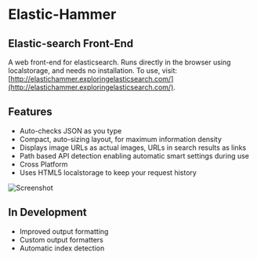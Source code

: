 # Elastic-Hammer
## Elastic-search Front-End

A web front-end for elasticsearch. Runs directly in the browser using localstorage, and needs no installation. To use, visit: [http://elastichammer.exploringelasticsearch.com/](http://elastichammer.exploringelasticsearch.com/).

## Features

* Auto-checks JSON as you type
* Compact, auto-sizing layout, for maximum information density
* Displays image URLs as actual images, URLs in search results as links
* Path based API detection enabling automatic smart settings during use
* Cross Platform
* Uses HTML5 localstorage to keep your request history

![Screenshot](https://www.evernote.com/shard/s46/sh/1876aa18-4b49-414f-83e7-1b1b18c40802/b1ad9d9b4df9ed05748818eb5fa17548/deep/0/Elastic-Hammer.png)

## In Development

* Improved output formatting
* Custom output formatters
* Automatic index detection
